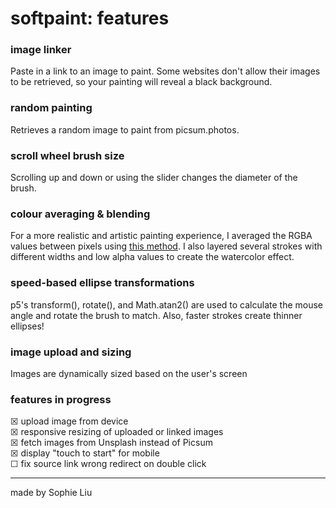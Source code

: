 softpaint: features
=================


### image linker

Paste in a link to an image to paint. Some websites don't allow their images to be retrieved, so your painting will reveal a black background.  

### random painting

Retrieves a random image to paint from picsum.photos. 

### scroll wheel brush size

Scrolling up and down or using the slider changes the diameter of the brush.

### colour averaging & blending

For a more realistic and artistic painting experience, I averaged the RGBA values between pixels using [this method](https://sighack.com/post/averaging-rgb-colors-the-right-way). 
I also layered several strokes with different widths and low alpha values to create the watercolor effect.

### speed-based ellipse transformations
p5's transform(), rotate(), and Math.atan2() are used to calculate the mouse angle and rotate the brush to match.
Also, faster strokes create thinner ellipses!

### image upload and sizing
Images are dynamically sized based on the user's screen

### features in progress
☒ upload image from device  
☒ responsive resizing of uploaded or linked images  
☒ fetch images from Unsplash instead of Picsum  
☒ display "touch to start" for mobile  
☐ fix source link wrong redirect on double click


-------------------

made by Sophie Liu
